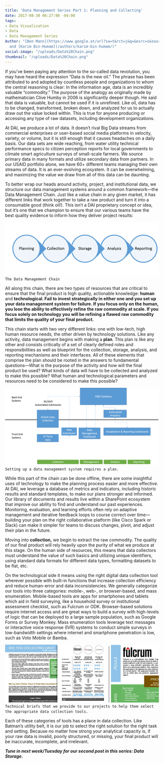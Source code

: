 ```yaml
---
title: 'Data Management Series Part 1: Planning and Collecting'
date: 2017-08-30 06:27:00 -04:00
tags:
- Data Visualization
- Data
- Data Management Series
Author: "[Ben Mann](https://www.google.at/url?sa=t&rct=j&q=&esrc=s&source=web&cd=1&cad=rja&uact=8&ved=0ahUKEwil2ODsne3VAhXFQCYKHdunBcsQFggmMAA&url=https%3A%2F%2Fwww.dai.com%2Fwho-we-are%2Four-team%2Fben-mann&usg=AFQjCNEA2Qs8RHeA6a1do91Bn6lKVXVMUw)
  and [Karim Bin-Humam](/authors/karim-bin-humam/)"
social-image: "/uploads/Data%20Chain.png"
thumbnail: "/uploads/Data%20Chain.png"
---
```

If you’ve been paying any attention to the so-called data revolution, you may have heard the expression “Data is the new oil.” The phrase has been attributed to and adopted by countless people and organizations to whom the central reasoning is clear: In the information age, data is an incredibly valuable “commodity.” The purpose of the analogy as originally made by mathematician Clive Humby in 2006 is significantly deeper though. He said that data is valuable, but cannot be used if it is unrefined. Like oil, data has to be changed, transformed, broken down, and analyzed for us to actually draw out the value locked within. This is true for anyone producing or accessing any type of raw datasets, including development organizations.

<!--more-->

At DAI, we produce a lot of data. It doesn’t rival Big Data streams from commercial enterprises or user-based social media platforms in velocity, variety, or volume, but it is still enough that it causes headaches on a daily basis. Our data sets are wide reaching, from water utility technical performance specs to citizen perception reports for local governments to climate smart agriculture surveys of small-scale farmers. We source primary data in many formats and utilize secondary data from partners. In our USAID portfolio alone, we have 60+ different teams managing their own streams of data. It is an ever-evolving ecosystem. It can be overwhelming, and maximizing the value we draw from all of this data can be daunting.

To better wrap our heads around activity, project, and institutional data, we structure our data management systems around a common framework—the Data Management Chain. Just like a value chain in any given market, it has different links that work together to take a raw product and turn it into a consumable good (think oil!). This isn’t a DAI proprietary concept or idea, but it’s one that we champion to ensure that our various teams have the best quality evidence to inform how they deliver project results:

![Data Chain.png](/uploads/Data%20Chain.png)`The Data Management Chain`

All along this chain, there are two types of resources that are critical to ensure that the final product is high quality, actionable knowledge: **human** and **technological. Fail to invest strategically in either one and you set up your data management system for failure. If you focus only on the human, you lose the ability to effectively refine the raw commodity at scale. If you focus solely on technology you will be refining a flawed raw commodity that limits the quality of your final product.**

This chain starts with two very different links: one with low-tech, high human resource needs, the other driven by technology solutions. Like any activity, data management begins with making a **plan**. This plan is like any other and consists critically of a set of clearly defined roles and responsibilities as well as blueprint for the collection, storage, analysis, and reporting mechanisms and their interfaces. All of these elements that comprise the plan should be rooted in the answers to fundamental questions—What is the purpose of the activity and how will the final product be used? What kinds of data will have to be collected and analyzed to make this possible? What human and technological parameters and resources need to be considered to make this possible?

![Plan.png](/uploads/Plan.png)`Setting up a data management system requires a plan.`

While this part of the chain can be done offline, there are some insightful uses of technology to make the planning process easier and more effective. At DAI, we leverage a database of metrics and indicators, including historic results and standard templates, to make our plans stronger and informed. Our library of documents and results live within a SharePoint ecosystem that improve our ability to find and understand our past experiences. Monitoring, evaluation, and learning efforts often rely on adaptive management and iterative feedback loops to course correct over time—building your plan on the right collaborative platform (like Cisco Spark or Slack) can make it simpler for teams to discuss changes, pivot, and adjust their plan in the future.

Moving into **collection,** we begin to extract the raw commodity. The quality of our final product will rely heavily upon the purity of what we produce at this stage. On the human side of resources, this means that data collectors must understand the value of such basics and utilizing unique identifiers, using standard data formats for different data types, formatting datasets to be flat, etc.

On the technological side it means using the right digital data collection tool wherever possible with built-in functions that increase collection efficiency and reduce human-error and data inconsistencies. We generally categorize our tools into three categories: mobile-, web-, or browser-based, and mass enumeration. Mobile-based tools are apps for smartphones and tablets which aid in field surveying, like a household survey or institutional assessment checklist, such as Fulcrum or ODK. Browser-based solutions require internet access and are great ways to build a survey with high-levels of logic that can be deployed to a large sample population, such as Google Forms or Survey Monkey. Mass enumeration tools leverage text messages or interactive voice response (IVR) systems to conduct simple surveys in low-bandwidth settings where internet and smartphone penetration is low, such as Voto Mobile or Bamba.

![slicksheets.jpg](/uploads/slicksheets.jpg)`Technical briefs that we provide to our projects to help them select the appropriate data collection tools.`

Each of these categories of tools has a place in data collection. Like Batman’s utility belt, it is our job to select the right solution for the right task and setting. Because no matter how strong your analytical capacity is, if your raw data is invalid, poorly structured, or missing, your final product will be inaccurate, incomplete, and irrelevant.

***Tune in next week/Tuesday for our second post in this series: Data Storage.***